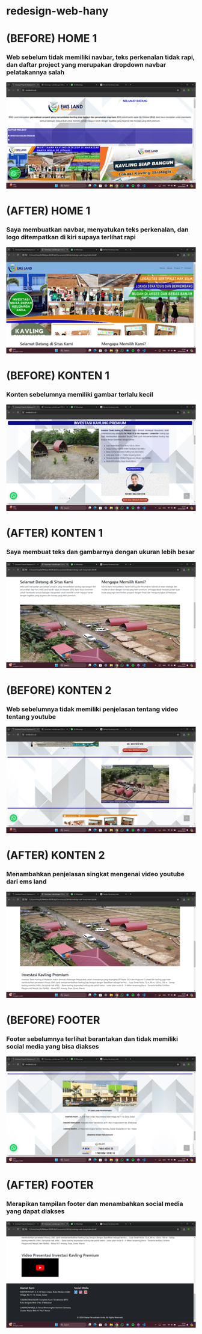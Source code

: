 # redesign-web-hany

# (BEFORE) HOME 1
### Web sebelum tidak memiliki navbar, teks perkenalan tidak rapi, dan daftar project yang merupakan dropdown navbar pelatakannya salah
![text](https://github.com/hanymelyani/redesign-web-hany/blob/main/Screenshot/(Before)%20Navbar.png)
# (AFTER) HOME 1
### Saya membuatkan navbar, menyatukan teks perkenalan, dan logo ditempatkan di kiri supaya terlihat rapi 
 ![text](https://github.com/hanymelyani/redesign-web-hany/blob/main/Screenshot/(After)%20Home.png)

 # (BEFORE) KONTEN 1
 ### Konten sebelumnya memiliki gambar terlalu kecil
 ![text](https://github.com/hanymelyani/redesign-web-hany/blob/main/Screenshot/(Before)%20Konten%201.png)
 # (AFTER) KONTEN 1
 ### Saya membuat teks dan gambarnya dengan ukuran lebih besar
 ![text](https://github.com/hanymelyani/redesign-web-hany/blob/main/Screenshot/(After)%20Konten%201.png)

 # (BEFORE) KONTEN 2
 ### Web sebelumnya tidak memiliki penjelasan tentang video tentang youtube 
 ![text](https://github.com/hanymelyani/redesign-web-hany/blob/main/Screenshot/(Before)%20Konten%202.png)
 ###
 # (AFTER) KONTEN 2
 ### Menambahkan penjelasan singkat mengenai video youtube dari ems land
 ![text](https://github.com/hanymelyani/redesign-web-hany/blob/main/Screenshot/(After)%20Konten%202.png)

 # (BEFORE) FOOTER
 ### Footer sebelumnya terlihat berantakan dan tidak memiliki social media yang bisa diakses
 ![text](https://github.com/hanymelyani/redesign-web-hany/blob/main/Screenshot/(Before)%20Footer.png)

 # (AFTER) FOOTER
 ### Merapikan tampilan footer dan menambahkan social media yang dapat diakses
 ![text](https://github.com/hanymelyani/redesign-web-hany/blob/main/Screenshot/(After)%20Footer.png)
